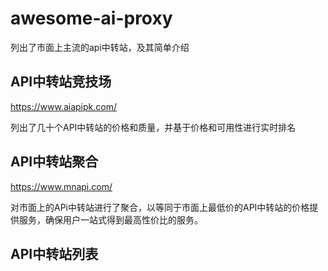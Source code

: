 # awesome-ai-proxy
列出了市面上主流的api中转站，及其简单介绍

## API中转站竞技场
https://www.aiapipk.com/

列出了几十个API中转站的价格和质量，并基于价格和可用性进行实时排名

## API中转站聚合
https://www.mnapi.com/

对市面上的APi中转站进行了聚合，以等同于市面上最低价的API中转站的价格提供服务，确保用户一站式得到最高性价比的服务。

## API中转站列表

